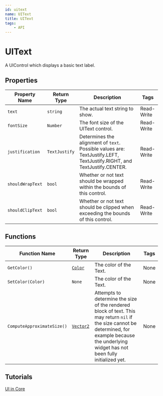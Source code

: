 ```yaml
---
id: uitext
name: UIText
title: UIText
tags:
    - API
---
```


# UIText

A UIControl which displays a basic text label.

## Properties

| Property Name | Return Type | Description | Tags |
| -------- | ----------- | ----------- | ---- |
| `text` | `string` | The actual text string to show. | Read-Write |
| `fontSize` | `Number` | The font size of the UIText control. | Read-Write |
| `justification` | `TextJustify` | Determines the alignment of `text`. Possible values are: TextJustify.LEFT, TextJustify.RIGHT, and TextJustify.CENTER. | Read-Write |
| `shouldWrapText` | `bool` | Whether or not text should be wrapped within the bounds of this control. | Read-Write |
| `shouldClipText` | `bool` | Whether or not text should be clipped when exceeding the bounds of this control. | Read-Write |

## Functions

| Function Name | Return Type | Description | Tags |
| -------- | ----------- | ----------- | ---- |
| `GetColor()` | [`Color`](color.md) | The color of the Text. | None |
| `SetColor(Color)` | `None` | The color of the Text. | None |
| `ComputeApproximateSize()` | [`Vector2`](vector2.md) | Attempts to determine the size of the rendered block of text. This may return `nil` if the size cannot be determined, for example because the underlying widget has not been fully initialized yet. | None |

## Tutorials

[UI in Core](../tutorials/ui_reference.md)
